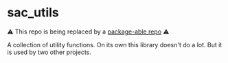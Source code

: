 # sac_utils

:warning: This repo is being replaced by a [package-able repo](https://github.com/SatelliteApplicationsCatapult/datacube-utilities) :warning:

A collection of utility functions. On its own this library doesn't do a lot. But it is used by two other projects.
